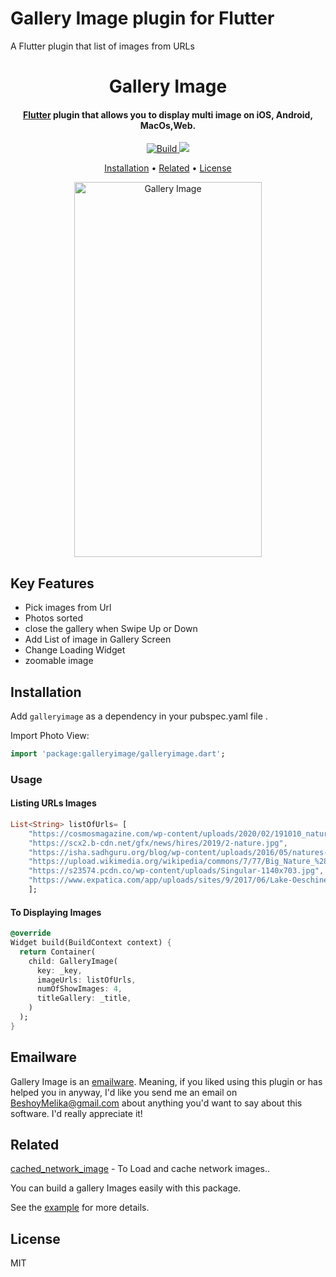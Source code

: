 # Gallery Image plugin for Flutter

A Flutter plugin that list of images from URLs 


<h1 align="center">
  Gallery Image
  <br>
</h1>

<h4 align="center">
  <a href="https://flutter.dev" target="_blank">Flutter</a> plugin that allows you to display multi image on iOS, Android, MacOs,Web.
</h4>

<p align="center">
  <a href="https://pub.dartlang.org/packages/galleryimage">
    <img src="https://img.shields.io/badge/build-passing-green"
         alt="Build">
  </a>
  <a href="https://pub.dartlang.org/packages/galleryimage"><img src="https://img.shields.io/badge/pub-v2.0.1-blue"></a>
  
</p>

<p align="center">
  <a href="#Installation">Installation</a> •
  <a href="#related">Related</a> •
  <a href="#license">License</a> 
</p>

<p align="center">
  <img src="https://raw.githubusercontent.com/BeshoyMelika/flutter-gallery-package/master/images/example.gif" alt="Gallery Image" width="300" height="600" />
</p>


## Key Features
* Pick images from Url
* Photos sorted 
* close the gallery when Swipe Up or Down
* Add List of image in Gallery Screen 
* Change Loading Widget
* zoomable image

## Installation

Add `galleryimage` as a dependency in your pubspec.yaml file .

Import Photo View:
```dart
import 'package:galleryimage/galleryimage.dart';
```

### Usage

#### Listing URLs Images
``` dart
List<String> listOfUrls= [
    "https://cosmosmagazine.com/wp-content/uploads/2020/02/191010_nature.jpg",
    "https://scx2.b-cdn.net/gfx/news/hires/2019/2-nature.jpg",
    "https://isha.sadhguru.org/blog/wp-content/uploads/2016/05/natures-temples.jpg",
    "https://upload.wikimedia.org/wikipedia/commons/7/77/Big_Nature_%28155420955%29.jpeg",
    "https://s23574.pcdn.co/wp-content/uploads/Singular-1140x703.jpg",
    "https://www.expatica.com/app/uploads/sites/9/2017/06/Lake-Oeschinen-1200x675.jpg",
    ];
```


#### To Displaying Images

```dart
@override
Widget build(BuildContext context) {
  return Container(
    child: GalleryImage(
      key: _key,
      imageUrls: listOfUrls,
      numOfShowImages: 4,
      titleGallery: _title,          
    )
  );
}
```


## Emailware

Gallery Image is an [emailware](https://en.wiktionary.org/wiki/emailware). Meaning, if you liked using this plugin or has helped you in anyway, I'd like you send me an email on <BeshoyMelika@gmail.com> about anything you'd want to say about this software. I'd really appreciate it!

## Related

[cached_network_image](https://pub.dartlang.org/packages/cached_network_image) - To Load and cache network images..

You can build a gallery Images easily with this package.

See the [example](example) for more details.

## License

MIT